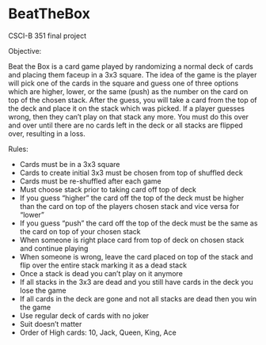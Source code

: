 # BeatTheBox
CSCI-B 351 final project

Objective:

Beat the Box is a card game played by randomizing a normal deck of cards and placing them faceup in a 3x3 square. The idea of the game is the player will pick one of the cards in the square and guess one of three options which are higher, lower, or the same (push) as the number on the card on top of the chosen stack. After the guess, you will take a card from the top of the deck and place it on the stack which was picked. If a player guesses wrong, then they can’t play on that stack any more. You must do this over and over until there are no cards left in the deck or all stacks are flipped over, resulting in a loss.

Rules:

- Cards must be in a 3x3 square
- Cards to create initial 3x3 must be chosen from top of shuffled deck
- Cards must be re-shuffled after each game
- Must choose stack prior to taking card off top of deck
- If you guess “higher” the card off the top of the deck must be higher than the card on top of the players chosen stack and vice versa    for “lower”
- If you guess “push” the card off the top of the deck must be the same as the card on top of your chosen stack
- When someone is right place card from top of deck on chosen stack and continue playing
- When someone is wrong, leave the card placed on top of the stack and flip over the entire stack marking it as a dead stack
- Once a stack is dead you can’t play on it anymore 
- If all stacks in the 3x3 are dead and you still have cards in the deck you lose the game
- If all cards in the deck are gone and not all stacks are dead then you win the game
- Use regular deck of cards with no joker
- Suit doesn’t matter
- Order of High cards: 10, Jack, Queen, King, Ace
